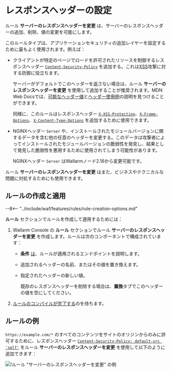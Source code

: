 # レスポンスヘッダーの設定

ルール **サーバーのレスポンスヘッダーを変更** は、サーバーのレスポンスヘッダーの追加、削除、値の変更を可能にします。

このルールタイプは、アプリケーションセキュリティの追加レイヤーを設定するために最もよく使用されます。例えば：

* クライアントが特定のページでロードを許可されたリソースを制御するレスポンスヘッダー [`Content-Security-Policy`](https://developer.mozilla.org/en-US/docs/Web/HTTP/Headers/Content-Security-Policy) を追加する。これは[XSS](../../attacks-vulns-list.md#crosssite-scripting-xss)攻撃に対する防御に役立ちます。

  サーバーがデフォルトでこのヘッダーを返さない場合は、ルール **サーバーのレスポンスヘッダーを変更** を使用して追加することが推奨されます。MDN Web Docsでは、[可能なヘッダー値](https://developer.mozilla.org/en-US/docs/Web/HTTP/Headers/Content-Security-Policy#directives)と[ヘッダー使用例](https://developer.mozilla.org/en-US/docs/Web/HTTP/CSP#examples_common_use_cases)の説明を見つけることができます。

  同様に、このルールはレスポンスヘッダー [`X-XSS-Protection`](https://developer.mozilla.org/en-US/docs/Web/HTTP/Headers/X-XSS-Protection)、[`X-Frame-Options`](https://developer.mozilla.org/en-US/docs/Web/HTTP/Headers/X-Frame-Options)、[`X-Content-Type-Options`](https://developer.mozilla.org/en-US/docs/Web/HTTP/Headers/X-Content-Type-Options) を追加するために使用できます。
* NGINXヘッダー `Server` や、インストールされたモジュールバージョンに関するデータを含む他の任意のヘッダーを変更する。このデータは攻撃者によってインストールされたモジュールバージョンの脆弱性を発見し、結果として発見した脆弱性を悪用するために使用されてしまう可能性があります。

  NGINXヘッダー `Server` はWallarmノード2.16から変更可能です。

ルール **サーバーのレスポンスヘッダーを変更** はまた、ビジネスやテクニカルな問題に対処するためにも使用できます。

## ルールの作成と適用

--8<-- "../include/waf/features/rules/rule-creation-options.md"

**ルール** セクションでルールを作成して適用するためには：

1. Wallarm Console の **ルール** セクションでルール **サーバーのレスポンスヘッダーを変更** を作成します。ルールは次のコンポーネントで構成されています：

     * **条件** [は](add-rule.md#branch-description)、ルールが適用されるエンドポイントを説明します。
     * 追加されるヘッダーの名前、またはその値を置き換えます。
     * 指定されたヘッダーの新しい値。

       既存のレスポンスヘッダーを削除する場合は、**置換**タブでこのヘッダーの値を空にしてください。

2. [ルールのコンパイルが完了する](compiling.md)のを待ちます。

## ルールの例

`https://example.com/*` のすべてのコンテンツをサイトのオリジンからのみに許可するために、レスポンスヘッダー [`Content-Security-Policy: default-src 'self'`](https://developer.mozilla.org/en-US/docs/Web/HTTP/CSP#example_1) をルール **サーバーのレスポンスヘッダーを変更** を使用して以下のように追加できます：

![!ルール "サーバーのレスポンスヘッダーを変更" の例](../../images/user-guides/rules/add-replace-response-header.png)